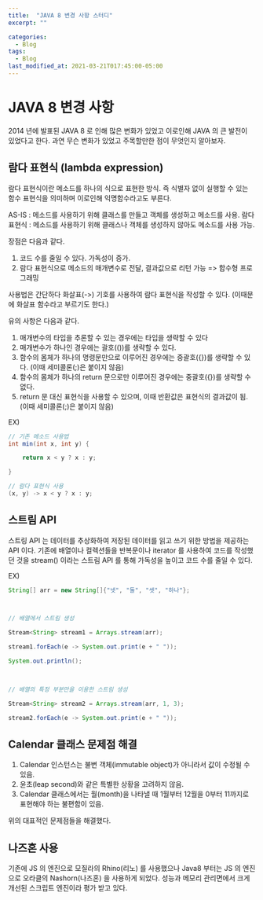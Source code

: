 ```yaml
---
title:  "JAVA 8 변경 사항 스터디"
excerpt: ""

categories:
  - Blog
tags:
  - Blog
last_modified_at: 2021-03-21T017:45:00-05:00
---
```

# JAVA 8 변경 사항

2014 년에 발표된 JAVA 8 로 인해 많은 변화가 있었고 이로인해 JAVA 의 큰 발전이 있었다고 한다.
과연 무슨 변화가 있었고 주목할만한 점이 무엇인지 알아보자.


## 람다 표현식 (lambda expression)

람다 표현식이란 메소드를 하나의 식으로 표현한 방식.
즉 식별자 없이 실행할 수 있는 함수 표현식을 의미하며 이로인해 익명함수라고도 부른다.

AS-IS : 메소드를 사용하기 위해 클래스를 만들고 객체를 생성하고 메소드를 사용.
람다 표현식 : 메소드를 사용하기 위해 클래스나 객체를 생성하지 않아도 메소드를 사용 가능.

장점은 다음과 같다.
1. 코드 수를 줄일 수 있다. 가독성이 증가.
2. 람다 표현식으로 메소드의 매개변수로 전달, 결과값으로 리턴 가능 => 함수형 프로그래밍


사용법은 간단하다 화살표(->) 기호를 사용하여 람다 표현식을 작성할 수 있다. (이때문에 화살표 함수라고 부르기도 한다.)

유의 사항은 다음과 같다.
1. 매개변수의 타입을 추론할 수 있는 경우에는 타입을 생략할 수 있다
2. 매개변수가 하나인 경우에는 괄호(())를 생략할 수 있다.
3. 함수의 몸체가 하나의 명령문만으로 이루어진 경우에는 중괄호({})를 생략할 수 있다. (이때 세미콜론(;)은 붙이지 않음)
4. 함수의 몸체가 하나의 return 문으로만 이루어진 경우에는 중괄호({})를 생략할 수 없다.
5. return 문 대신 표현식을 사용할 수 있으며, 이때 반환값은 표현식의 결과값이 됨. (이때 세미콜론(;)은 붙이지 않음)

EX)
```java
// 기존 메소드 사용법
int min(int x, int y) {

    return x < y ? x : y;

}

// 람다 표현식 사용
(x, y) -> x < y ? x : y;
```


## 스트림 API

스트링 API 는 데이터를 추상화하여 저장된 데이터를 읽고 쓰기 위한 방법을 제공하는 API 이다.
기존에 배열이나 컬렉션들을 반복문이나 iterator 를 사용하여 코드를 작성했던 것을
stream() 이라는 스트림 API 를 통해 가독성을 높이고 코드 수를 줄일 수 있다.

EX)
```java
String[] arr = new String[]{"넷", "둘", "셋", "하나"};

 

// 배열에서 스트림 생성

Stream<String> stream1 = Arrays.stream(arr);

stream1.forEach(e -> System.out.print(e + " "));

System.out.println();

 

// 배열의 특정 부분만을 이용한 스트림 생성

Stream<String> stream2 = Arrays.stream(arr, 1, 3);

stream2.forEach(e -> System.out.print(e + " "));
```


## Calendar 클래스 문제점 해결

1. Calendar 인스턴스는 불변 객체(immutable object)가 아니라서 값이 수정될 수 있음.
2. 윤초(leap second)와 같은 특별한 상황을 고려하지 않음.
3. Calendar 클래스에서는 월(month)을 나타낼 때 1월부터 12월을 0부터 11까지로 표현해야 하는 불편함이 있음.

위의 대표적인 문제점들을 해결했다.


## 나즈혼 사용

기존에 JS 의 엔진으로 모질라의 Rhino(리노) 를 사용했으나
Java8 부터는 JS 의 엔진으로 오라클의 Nashorn(나즈혼) 을 사용하게 되었다.
성능과 메모리 관리면에서 크게 개선된 스크립트 엔진이라 평가 받고 있다.